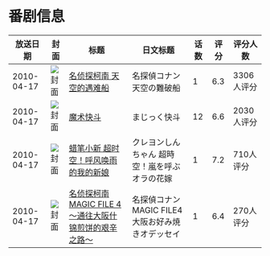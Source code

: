 # 番剧信息

|放送日期|封面|标题|日文标题|话数|评分|评分人数|
|---|---|---|---|---|---|---|
|2010-04-17|![封面](https://lain.bgm.tv/pic/cover/c/3e/52/3628_AKp7h.jpg)|[名侦探柯南 天空的遇难船](https://bangumi.tv/subject/3628)|名探偵コナン 天空の難破船|1|6.3|3306人评分|
|2010-04-17|![封面](https://lain.bgm.tv/pic/cover/c/0d/5b/4330_8nk4s.jpg)|[魔术快斗](https://bangumi.tv/subject/4330)|まじっく快斗|12|6.6|2030人评分|
|2010-04-17|![封面](https://lain.bgm.tv/pic/cover/c/dc/5d/60924_laKjX.jpg)|[蜡笔小新 超时空！呼风唤雨的我的新娘](https://bangumi.tv/subject/8999)|クレヨンしんちゃん 超時空！嵐を呼ぶオラの花嫁|1|7.2|710人评分|
|2010-04-17|![封面](https://lain.bgm.tv/pic/cover/c/fa/5f/38127_q2282.jpg)|[名侦探柯南 MAGIC FILE 4 ～通往大阪什锦煎饼的艰辛之路～](https://bangumi.tv/subject/38127)|名探偵コナン MAGIC FILE4 大阪お好み焼きオデッセイ|1|6.4|270人评分|
